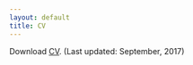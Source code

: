 ```yaml
---
layout: default
title: CV
---
```


Download [CV](https://drive.google.com/open?id=0B5oIYsrDXDoXNV9QYmFaUV9LT1k). (Last updated: September, 2017)
